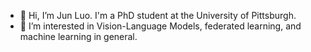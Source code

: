- 👋 Hi, I’m Jun Luo. I'm a PhD student at the University of Pittsburgh.
- 👀 I’m interested in Vision-Language Models, federated learning, and machine learning in general. 

<!---
- 🌱 I’m currently learning ...
- 💞️ I’m looking to collaborate on ...
- 📫 How to reach me ...
--->

<!---
ljaiverson/ljaiverson is a ✨ special ✨ repository because its `README.md` (this file) appears on your GitHub profile.
You can click the Preview link to take a look at your changes.
--->
